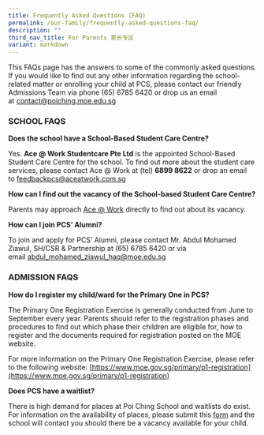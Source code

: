 ```yaml
---
title: Frequently Asked Questions (FAQ)
permalink: /our-family/frequently-asked-questions-faq/
description: ""
third_nav_title: For Parents 家长专区
variant: markdown
---
```

This FAQs page has the answers to some of the commonly asked questions. If you would like to find out any other information regarding the school-related matter or enrolling your child at PCS, please contact our friendly Admissions Team via phone (65) 6785 6420 or drop us an email at [contact@poiching.moe.edu.sg](mailto:contact@poiching.moe.edu.sg)

### SCHOOL FAQS

**Does the school have a School-Based Student Care Centre?**

Yes. **Ace @ Work Studentcare Pte Ltd** is the appointed School-Based Student Care Centre for the school. To find out more about the student care services, please contact Ace @ Work at (tel) **6899 8622** or drop an email to [feedbackpcs@aceatwork.com.sg](mailto:feedbackpcs@aceatwork.com.sg)

**How can I find out the vacancy of the School-based Student Care Centre?**

Parents may approach [Ace @ Work](mailto:feedbackpcs@aceatwork.com.sg) directly to find out about its vacancy.

**How can I join PCS’ Alumni?**

To join and apply for PCS’ Alumni, please contact Mr. Abdul Mohamed Ziawul, SH/CSR & Partnership at (65) 6785 6420 or via email [abdul_mohamed_ziawul_haq@moe.edu.sg](mailto:abdul_mohamed_ziawul_haq@moe.edu.sg)

### ADMISSION FAQS

**How do I register my child/ward for the Primary One in PCS?**

The Primary One Registration Exercise is generally conducted from June to September every year. Parents should refer to the registration phases and procedures to find out which phase their children are eligible for, how to register and the documents required for registration posted on the MOE website.

For more information on the Primary One Registration Exercise, please refer to the following website: [https://www.moe.gov.sg/primary/p1-registration](https://www.moe.gov.sg/primary/p1-registration)

**Does PCS have a waitlist?**

There is high demand for places at Poi Ching School and waitlists do exist. For information on the availability of places, please submit this [form](https://form.gov.sg/#!/5d43ad992779fc00128970a1) and the school will contact you should there be a vacancy available for your child.